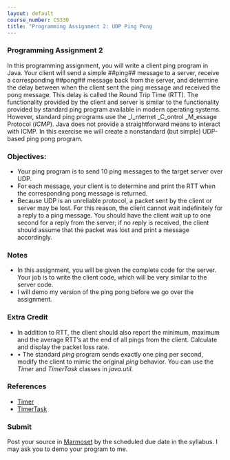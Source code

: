 ```yaml
---
layout: default
course_number: CS330
title: "Programming Assignment 2: UDP Ping Pong
---
```


### Programming Assignment 2 
In this programming assignment, you will write a client ping program in Java. Your client will send a simple ##ping## message to a server, 
receive a corresponding ##pong## message back from the server, and determine the delay between when the client sent the ping message and received the pong message. 
This delay is called the Round Trip Time (RTT). The functionality provided by the client and server is similar to the functionality provided by standard ping program available in modern operating systems. 
However, standard ping programs use the _I_nternet _C_ontrol _M_essage Protocol (_ICMP_). Java does not provide a straightforward means to interact with ICMP. 
In this exercise we will create a nonstandard (but simple) UDP-based ping pong program. 

### Objectives:
  - Your ping program is to send 10 ping messages to the target server over UDP. 
  - For each message, your client is to determine and print the RTT when the corresponding pong message is returned. 
  - Because UDP is an unreliable protocol, a packet sent by the client or server may be lost. For this reason, the client cannot wait indefinitely for a reply to a ping message. You should have the client wait up to one second for a reply from the server; if no reply is received, the client should assume that the packet was lost and print a message accordingly. 

### Notes
  - In this assignment, you will be given the complete code for the server. Your job is to write the client code, which will be very similar to the server code. 
  - I will demo my version of the ping pong before we go over the assignment.

### Extra Credit 
- In addition to RTT, the client should also report the minimum, maximum and the average RTT’s at the end of all pings from the client. Calculate and display the packet loss rate. 
- •	The standard _ping_ program sends exactly one ping per second, modify the client to mimic the original _ping_ behavior. You can use the _Timer_ and _TimerTask_ classes in _java.util_.

### References 
- [Timer](https://docs.oracle.com/javase/8/docs/api/java/util/Timer.html)
- [TimerTask](https://docs.oracle.com/javase/8/docs/api/java/util/TimerTask.html)

### Submit 
Post your source in [Marmoset](https://cs.ycp.edu/marmoset) by the scheduled due date in the syllabus. I may ask you to demo your program to me.

